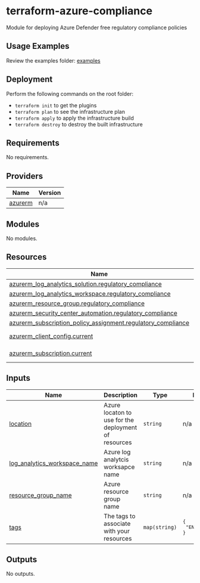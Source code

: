 # terraform-azure-compliance
Module for deploying Azure Defender free regulatory compliance policies

## Usage Examples
Review the examples folder: [examples](./examples)

## Deployment
Perform the following commands on the root folder:

- `terraform init` to get the plugins
- `terraform plan` to see the infrastructure plan
- `terraform apply` to apply the infrastructure build
- `terraform destroy` to destroy the built infrastructure

## Requirements

No requirements.

## Providers

| Name | Version |
|------|---------|
| <a name="provider_azurerm"></a> [azurerm](#provider\_azurerm) | n/a |

## Modules

No modules.

## Resources

| Name | Type |
|------|------|
| [azurerm_log_analytics_solution.regulatory_compliance](https://registry.terraform.io/providers/hashicorp/azurerm/latest/docs/resources/log_analytics_solution) | resource |
| [azurerm_log_analytics_workspace.regulatory_compliance](https://registry.terraform.io/providers/hashicorp/azurerm/latest/docs/resources/log_analytics_workspace) | resource |
| [azurerm_resource_group.regulatory_compliance](https://registry.terraform.io/providers/hashicorp/azurerm/latest/docs/resources/resource_group) | resource |
| [azurerm_security_center_automation.regulatory_compliance](https://registry.terraform.io/providers/hashicorp/azurerm/latest/docs/resources/security_center_automation) | resource |
| [azurerm_subscription_policy_assignment.regulatory_compliance](https://registry.terraform.io/providers/hashicorp/azurerm/latest/docs/resources/subscription_policy_assignment) | resource |
| [azurerm_client_config.current](https://registry.terraform.io/providers/hashicorp/azurerm/latest/docs/data-sources/client_config) | data source |
| [azurerm_subscription.current](https://registry.terraform.io/providers/hashicorp/azurerm/latest/docs/data-sources/subscription) | data source |

## Inputs

| Name | Description | Type | Default | Required |
|------|-------------|------|---------|:--------:|
| <a name="input_location"></a> [location](#input\_location) | Azure locaton to use for the deployment of resources | `string` | n/a | yes |
| <a name="input_log_analytics_workspace_name"></a> [log\_analytics\_workspace\_name](#input\_log\_analytics\_workspace\_name) | Azure log analytcis worksapce name | `string` | n/a | yes |
| <a name="input_resource_group_name"></a> [resource\_group\_name](#input\_resource\_group\_name) | Azure resource group name | `string` | n/a | yes |
| <a name="input_tags"></a> [tags](#input\_tags) | The tags to associate with your resources | `map(string)` | <pre>{<br>  "ENV": "test"<br>}</pre> | no |

## Outputs

No outputs.